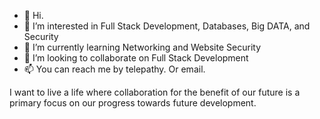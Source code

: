 - 👋 Hi. 
- 👀 I’m interested in Full Stack Development, Databases, Big DATA, and Security
- 🌱 I’m currently learning Networking and Website Security
- 💞️ I’m looking to collaborate on Full Stack Development
- 📫 You can reach me by telepathy. Or email. 



I want to live a life where collaboration for the benefit of our future is a primary focus on our progress towards future development. 


<!---
cross-117/cross-117 is a ✨ special ✨ repository because its `README.md` (this file) appears on your GitHub profile.
You can click the Preview link to take a look at your changes.
--->
